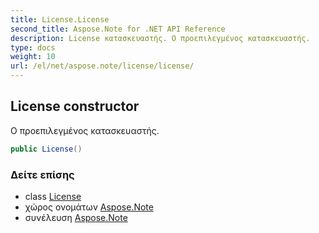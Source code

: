 ```yaml
---
title: License.License
second_title: Aspose.Note for .NET API Reference
description: License κατασκευαστής. Ο προεπιλεγμένος κατασκευαστής.
type: docs
weight: 10
url: /el/net/aspose.note/license/license/
---
```

## License constructor

Ο προεπιλεγμένος κατασκευαστής.

```csharp
public License()
```

### Δείτε επίσης

* class [License](../)
* χώρος ονομάτων [Aspose.Note](../../license/)
* συνέλευση [Aspose.Note](../../../)



